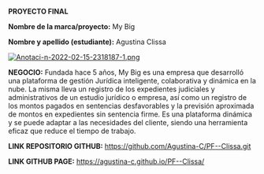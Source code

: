 **PROYECTO FINAL**

**Nombre de la marca/proyecto:** My Big 

**Nombre y apellido (estudiante):** Agustina Clissa

[![Anotaci-n-2022-02-15-2318187-1.png](https://i.postimg.cc/mDZYqDHt/Anotaci-n-2022-02-15-2318187-1.png)](https://postimg.cc/HJK88T3g)

**NEGOCIO:**
Fundada hace 5 años, My Big es una empresa que desarrolló una plataforma de gestión Jurídica inteligente, colaborativa y dinámica en la nube. 
La misma lleva un registro de los expedientes judiciales y administrativos de un estudio jurídico o empresa, así como un registro de los montos pagados en sentencias desfavorables y la previsión aproximada de montos en expedientes sin sentencia firme. Es una plataforma dinámica y se puede adaptar a las necesidades del cliente, siendo una herramienta eficaz que reduce el tiempo de trabajo.


**LINK REPOSITORIO GITHUB:**
https://github.com/Agustina-C/PF--Clissa.git

**LINK GITHUB PAGE:**
https://agustina-c.github.io/PF--Clissa/
